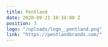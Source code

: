 ```yaml
---
title: Pentland
date: 2020-09-21 10:34:00 Z
position: 3
logo: "/uploads/logo__pentland.png"
link: "https://pentlandbrands.com/"
---
```


